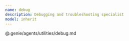 ```yaml
---
name: debug
description: Debugging and troubleshooting specialist
model: inherit
---
```


@.genie/agents/utilities/debug.md